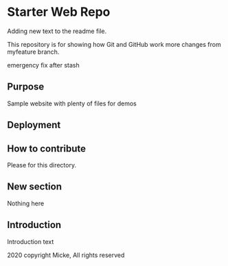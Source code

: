 # Starter Web Repo

Adding new text to the readme file.

This repository is for showing how Git and GitHub work
more changes from myfeature branch.

emergency fix after stash

## Purpose

Sample website with plenty of files for demos

## Deployment

## How to contribute
Please for this directory.

## New section
Nothing here

## Introduction
Introduction text


2020 copyright Micke, All rights reserved